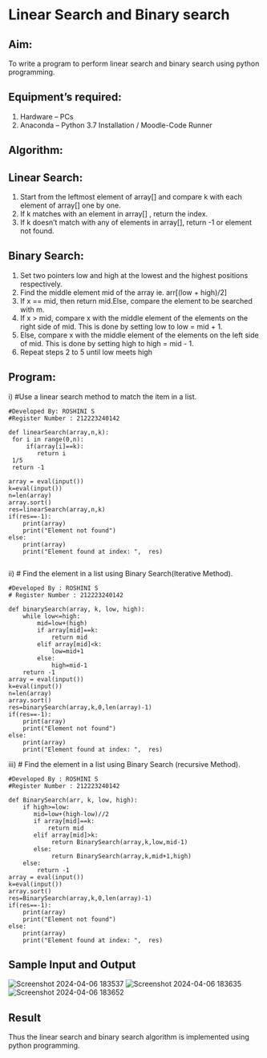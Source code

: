 # Linear Search and Binary search
## Aim:
To write a program to perform linear search and binary search using python programming.
## Equipment’s required:
1.	Hardware – PCs
2.	Anaconda – Python 3.7 Installation / Moodle-Code Runner
## Algorithm:
## Linear Search:
1.	Start from the leftmost element of array[] and compare k with each element of array[] one by one.
2.	If k matches with an element in array[] , return the index.
3.	If k doesn’t match with any of elements in array[], return -1 or element not found.
## Binary Search:
1.	Set two pointers low and high at the lowest and the highest positions respectively.
2.	Find the middle element mid of the array ie. arr[(low + high)/2]
3.	If x == mid, then return mid.Else, compare the element to be searched with m.
4.	If x > mid, compare x with the middle element of the elements on the right side of mid. This is done by setting low to low = mid + 1.
5.	Else, compare x with the middle element of the elements on the left side of mid. This is done by setting high to high = mid - 1.
6.	Repeat steps 2 to 5 until low meets high
## Program:
i)	#Use a linear search method to match the item in a list.
```
#Developed By: ROSHINI S
#Register Number : 212223240142

def linearSearch(array,n,k):
 for i in range(0,n):
     if(array[i]==k):
        return i
 1/5
 return -1
    
array = eval(input())
k=eval(input())
n=len(array)
array.sort()
res=linearSearch(array,n,k)
if(res==-1):
    print(array)
    print("Element not found")
else:
    print(array)
    print("Element found at index: ",  res)


```
ii)	# Find the element in a list using Binary Search(Iterative Method).
```
#Developed By : ROSHINI S
# Register Number : 212223240142

def binarySearch(array, k, low, high):
    while low<=high:
        mid=low+(high)
        if array[mid]==k:
            return mid
        elif array[mid]<k:
            low=mid+1
        else:
            high=mid-1
    return -1
array = eval(input())
k=eval(input())
n=len(array)
array.sort()
res=binarySearch(array,k,0,len(array)-1)
if(res==-1):
    print(array)
    print("Element not found")
else:
    print(array)
    print("Element found at index: ",  res)
```
iii)	# Find the element in a list using Binary Search (recursive Method).
```
#Developed By : ROSHINI S
#Register Number : 212223240142

def BinarySearch(arr, k, low, high):
    if high>=low:
       mid=low+(high-low)//2
       if array[mid]==k:
           return mid
       elif array[mid]>k:
            return BinarySearch(array,k,low,mid-1)
       else:
            return BinarySearch(array,k,mid+1,high)
    else:
        return -1
array = eval(input())
k=eval(input())
array.sort()
res=BinarySearch(array,k,0,len(array)-1)
if(res==-1):
    print(array)
    print("Element not found")
else:
    print(array)
    print("Element found at index: ",  res)

```
## Sample Input and Output
![Screenshot 2024-04-06 183537](https://github.com/Roshini2201/Search-Algorithms/assets/154105318/43d38b72-22fd-4d17-9da5-9b3eb3d784da)
![Screenshot 2024-04-06 183635](https://github.com/Roshini2201/Search-Algorithms/assets/154105318/fc4e804f-0bb2-46db-b97d-13c769c0d94e)
![Screenshot 2024-04-06 183652](https://github.com/Roshini2201/Search-Algorithms/assets/154105318/b5d0ba4a-1df8-4b73-b5e7-fcfae8ca0e44)

## Result
Thus the linear search and binary search algorithm is implemented using python programming.
